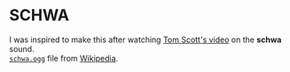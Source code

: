 # SCHWA
I was inspired to make this after watching [Tom Scott's video][tom-scott-video] on the __schwa__ sound.  
[`schwa.ogg`] file from [Wikipedia][schwa-wikipedia].

[`schwa.ogg`]:     ./public/schwa.ogg
[schwa-wikipedia]: https://en.wikipedia.org/wiki/File:Mid-central_vowel.ogg
[tom-scott-video]: https://www.youtube.com/watch?v=qu4zyRqILYM
